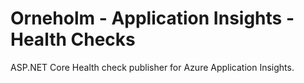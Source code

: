 # Orneholm - Application Insights - Health Checks

ASP.NET Core Health check publisher for Azure Application Insights.